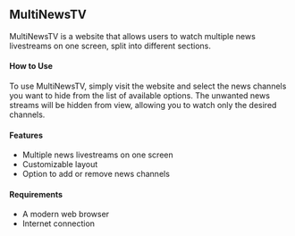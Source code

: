 ## MultiNewsTV

MultiNewsTV is a website that allows users to watch multiple news livestreams on one screen, split into different sections.

#### How to Use

To use MultiNewsTV, simply visit the website and select the news channels you want to hide from the list of available options. The unwanted news streams will be hidden from view, allowing you to watch only the desired channels.

#### Features

- Multiple news livestreams on one screen
- Customizable layout
- Option to add or remove news channels

#### Requirements

- A modern web browser
- Internet connection

